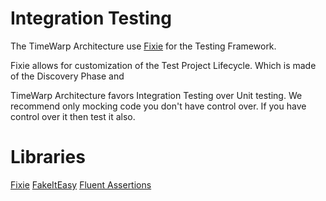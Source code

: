 # Integration Testing

The TimeWarp Architecture use [Fixie](https://github.com/fixie/fixie) for the Testing Framework.

Fixie allows for customization of the Test Project Lifecycle. Which is made of the Discovery Phase and 

TimeWarp Architecture favors Integration Testing over Unit testing. We recommend only mocking code you don't have control over. If you have control over it then test it also.

# Libraries

[Fixie](https://github.com/fixie/fixie)
[FakeItEasy](https://github.com/FakeItEasy/FakeItEasy)
[Fluent Assertions](https://github.com/fluentassertions/fluentassertions)
